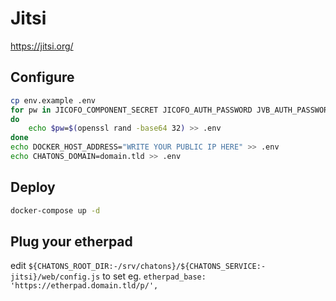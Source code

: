 # Jitsi

https://jitsi.org/

## Configure

```bash
cp env.example .env
for pw in JICOFO_COMPONENT_SECRET JICOFO_AUTH_PASSWORD JVB_AUTH_PASSWORD JIGASI_XMPP_PASSWORD JIBRI_RECORDER_PASSWORD JIBRI_XMPP_PASSWORD
do
    echo $pw=$(openssl rand -base64 32) >> .env
done
echo DOCKER_HOST_ADDRESS="WRITE YOUR PUBLIC IP HERE" >> .env
echo CHATONS_DOMAIN=domain.tld >> .env
```

## Deploy

```bash
docker-compose up -d
```

## Plug your etherpad

edit `${CHATONS_ROOT_DIR:-/srv/chatons}/${CHATONS_SERVICE:-jitsi}/web/config.js` to set eg.
`etherpad_base: 'https://etherpad.domain.tld/p/',`
